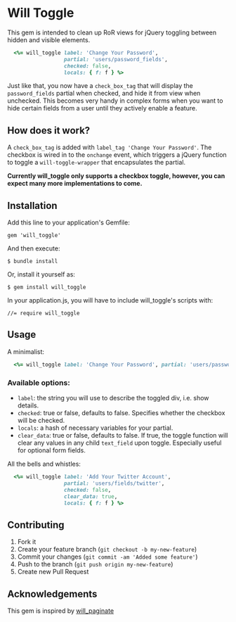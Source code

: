 # Will Toggle

This gem is intended to clean up RoR views for jQuery toggling between hidden and visible elements.

```ruby
  <%= will_toggle label: 'Change Your Password', 
                  partial: 'users/password_fields', 
                  checked: false, 
                  locals: { f: f } %>
```

Just like that, you now have a `check_box_tag` that will display the `password_fields` partial when checked, and hide it from view when unchecked.  This becomes very handy in complex forms when you want to hide certain fields from a user until they actively enable a feature.


## How does it work?

A `check_box_tag` is added with `label_tag 'Change Your Password'`.  The checkbox is wired in to the `onchange` event, which triggers a jQuery function to toggle a `will-toggle-wrapper` that encapsulates the partial.

__Currently will\_toggle only supports a checkbox toggle, however, you can expect many more implementations to come.__


## Installation

Add this line to your application's Gemfile:

    gem 'will_toggle'

And then execute:

    $ bundle install

Or, install it yourself as:

    $ gem install will_toggle

In your application.js, you will have to include will\_toggle's scripts with:

    //= require will_toggle

## Usage

A minimalist:
```ruby
  <%= will_toggle label: 'Change Your Password', partial: 'users/password_fields', locals: { f: f } %>
```

### Available options:

  - `label`: the string you will use to describe the toggled div, i.e. show details.
  - `checked`: true or false, defaults to false. Specifies whether the checkbox will be checked.
  - `locals`: a hash of necessary variables for your partial.
  - `clear_data`: true or false, defaults to false. If true, the toggle function will clear any values in any child `text_field` upon toggle. Especially useful for optional form fields.
  
All the bells and whistles:
```ruby
  <%= will_toggle label: 'Add Your Twitter Account', 
                  partial: 'users/fields/twitter', 
                  checked: false, 
                  clear_data: true, 
                  locals: { f: f } %>
```

## Contributing

1. Fork it
2. Create your feature branch (`git checkout -b my-new-feature`)
3. Commit your changes (`git commit -am 'Added some feature'`)
4. Push to the branch (`git push origin my-new-feature`)
5. Create new Pull Request

## Acknowledgements

This gem is inspired by [will\_paginate](https://www.github.com/mislav/will_paginate)
